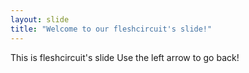 ```yaml
---
layout: slide
title: "Welcome to our fleshcircuit's slide!"
---
```

This is fleshcircuit's slide
Use the left arrow to go back!
